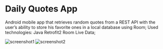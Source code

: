 # Daily Quotes App

Android mobile app that retrieves random quotes from a REST API with the
user’s ability to store his favorite ones in a local database using Room;
Used technologies: 
Java
Retrofit2
Room
Live Data;

![screenshot1](https://user-images.githubusercontent.com/23497123/108982878-f0ad6700-7696-11eb-9b89-9aa1ff2f2855.jpg)  ![screenshot2](https://user-images.githubusercontent.com/23497123/108982980-0c187200-7697-11eb-803c-cb9a75de3ea5.jpg)


